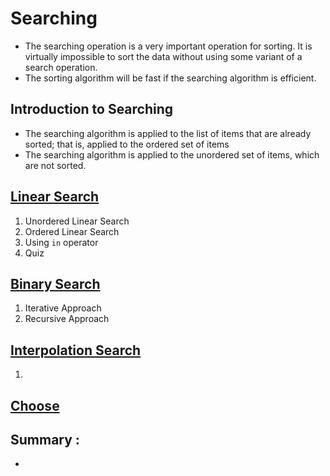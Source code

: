 # Searching

- The searching operation is a very important operation for sorting. It is virtually impossible to sort the data without using some variant of a search operation.
- The sorting algorithm will be fast if the searching algorithm is efficient.

## Introduction to Searching

- The searching algorithm is applied to the list of items that are already sorted; that is, applied to the ordered set of items
- The searching algorithm is applied to the unordered set of items, which are not sorted.

## [Linear Search](/09-Saerching/1-Linear-Search.ipynb)

1. Unordered Linear Search
2. Ordered Linear Search
3. Using `in` operator
4. Quiz 

## [Binary Search](/09-Saerching/2-Binary-Search.ipynb)

1. Iterative Approach
2. Recursive Approach

## [Interpolation Search](/09-Saerching/3-Interpolation-Search.ipynb)

1. 

## [Choose]()

## Summary :

- 

